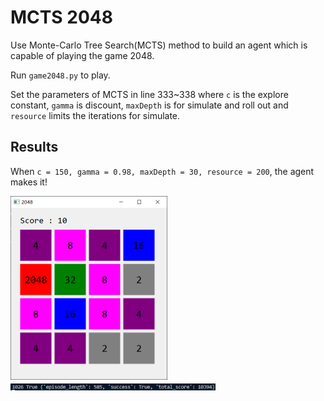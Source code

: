 # MCTS 2048

Use  Monte-Carlo Tree Search(MCTS) method to build an agent which is capable of playing the game 2048.

Run `game2048.py` to play.

Set the parameters of MCTS in line 333~338 where `c` is the explore constant, `gamma` is discount, `maxDepth` is for simulate and roll out and `resource` limits the iterations for simulate.

## Results

When `c = 150, gamma = 0.98, maxDepth = 30, resource = 200`, the agent makes it!

<img src="1.png" style="zoom:50%;" />

<img src="2.png" style="zoom:50%;" />

